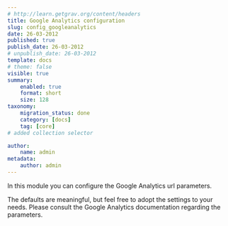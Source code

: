 ```yaml
---
# http://learn.getgrav.org/content/headers
title: Google Analytics configuration
slug: config_googleanalytics
date: 26-03-2012
published: true
publish_date: 26-03-2012
# unpublish_date: 26-03-2012
template: docs
# theme: false
visible: true
summary:
    enabled: true
    format: short
    size: 128
taxonomy:
    migration_status: done
    category: [docs]
    tag: [core]
# added collection selector

author:
    name: admin
metadata:
    author: admin
---
```


In this module you can configure the Google Analytics url parameters.

The defaults are meaningful, but feel free to adopt the settings to your needs. Please consult the Google Analytics documentation regarding the parameters.